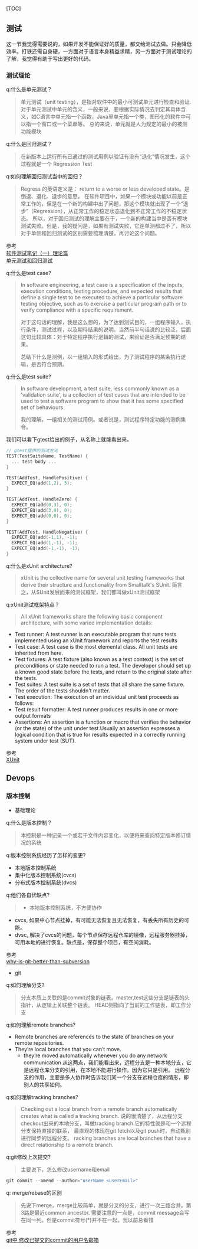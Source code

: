 [TOC]

## 测试

这一节我觉得需要说的，如果开发不能保证好的质量，都交给测试去做。只会降低效率。打铁还需自身硬，一方面对于语言本身精益求精，另一方面对于测试理论的了解，我觉得有助于写出更好的代码。

### 测试理论

q:什么是单元测试？
>单元测试（unit testing），是指对软件中的最小可测试单元进行检查和验证.
对于单元测试中单元的含义，一般来说，要根据实际情况去判定其具体含义，如C语言中单元指一个函数，Java里单元指一个类，图形化的软件中可以指一个窗口或一个菜单等。
总的来说，单元就是人为规定的最小的被测功能模块

q:什么是回归测试？
>在新版本上运行所有已通过的测试用例以验证有没有“退化”情况发生，这个过程就是一个 Regression Test

q:如何理解回归测试当中的回归？
>Regress 的英语定义是： return to a worse or less developed state。是倒退、退化、退步的意思。
在软件项目中，如果一个模块或功能以前是正常工作的，但是在一个新的构建中出了问题，那这个模块就出现了一个“退步”（Regression），从正常工作的稳定状态退化到不正常工作的不稳定状态。
所以，对于回归测试的理解主要在于，一个新的构建当中是否有模块测试失败。但是，我的疑问是，如果有测试失败，它连单测都过不了，所以对于单侧和回归测试的区别需要梳理清楚，再讨论这个问题。

参考<br>
[软件测试笔记（一）理论篇](https://testerhome.com/topics/8594)<br>
[单元测试和回归测试](http://www.uml.org.cn/Test/201112285.asp)<br>


q:什么是test case?
>In software engineering, a test case is a specification of the inputs, execution conditions, testing procedure, and expected results that define a single test to be executed to achieve a particular software testing objective, such as to exercise a particular program path or to verify compliance with a specific requirement.
>
>对于这句话的理解，我是这么想的，为了达到测试目的，一组程序输入，执行条件，测试过程，以及期待结果的说明。当然前半句话说的比较泛，后面这句比较具体：对于特定程序执行逻辑的测试，来验证是否满足预期的结果。
>
>总结下什么是测例，以一组输入的形式给出，为了测试程序的某条执行逻辑，是否符合预期。

q:什么是test suite?
>In software development, a test suite, less commonly known as a 'validation suite', is a collection of test cases that are intended to be used to test a software program to show that it has some specified set of behaviours.
>
>我的理解，一组相关的测试用例。或者说是，测试程序特定功能的测例集合。

我们可以看下gtest给出的例子，从名称上就能看出来。

```cpp
// gtest提供的测试方法
TEST(TestSuiteName, TestName) {
  ... test body ...
}

TEST(AddTest, HandlePositive) {
  EXPECT_EQ(add(1,2), 3);
}

TEST(AddTest, HandleZero) {
  EXPECT_EQ(add(0,3), 0);
  EXPECT_EQ(add(3,0), 0);
  EXPECT_EQ(add(0,0), 0);
}

TEST(AddTest, HandleNegative) {
  EXPECT_EQ(add(-1,1), -1);
  EXPECT_EQ(add(1,-1), -1);
  EXPECT_EQ(add(-1,-1), -1);
}
```

q:什么是xUnit architecture?
>xUnit is the collective name for several unit testing frameworks that derive their structure and functionality from Smalltalk's SUnit.
简言之，从SUnit发展而来的测试框架，我们都叫做xUnit测试框架

q:xUnit测试框架特点？
>All xUnit frameworks share the following basic component architecture, with some varied implementation details:
- Test runner: A test runner is an executable program that runs tests implemented using an xUnit framework and reports the test results
- Test case: A test case is the most elemental class. All unit tests are inherited from here.
- Test fixtures: A test fixture (also known as a test context) is the set of preconditions or state needed to run a test. The developer should set up a known good state before the tests, and return to the original state after the tests.
- Test suites: A test suite is a set of tests that all share the same fixture. The order of the tests shouldn't matter.
- Test execution: The execution of an individual unit test proceeds as follows: 
- Test result formatter: A test runner produces results in one or more output formats
- Assertions: An assertion is a function or macro that verifies the behavior (or the state) of the unit under test.Usually an assertion expresses a logical condition that is true for results expected in a correctly running system under test (SUT).

参考<br>
[XUnit](https://en.wikipedia.org/wiki/XUnit)<br>

## Devops

### 版本控制

- 基础理论

q:什么是版本控制？
>本控制是一种记录一个或若干文件内容变化，以便将来查阅特定版本修订情况的系统

q:版本控制系统经历了怎样的变更?
- 本地版本控制系统
- 集中化版本控制系统(cvcs)
- 分布式版本控制系统(dvcs)

q:他们各自优缺点?
>- 本地版本控制系统，不方便协作
- cvcs, 如果中心节点挂掉，有可能无法恢复且无法恢复，有丢失所有历史的可能。
- dvsc, 解决了cvcs的问题，每个节点保存远程仓库的镜像，远程服务器挂掉，可用本地的进行恢复。缺点是，保存整个项目，有空间消耗。

参考<br>
[why-is-git-better-than-subversion](https://stackoverflow.com/questions/871/why-is-git-better-than-subversion)

- git

q:如何理解分支?
>分支本质上关联的是commit对象的链表。master,test这些分支是链表的头指针，从逻辑上关联整个链表。
HEAD则指向了当前的工作链表，即工作分支

q:如何理解remote branches?
- Remote branches are references to the state of branches on your remote repositories.
- They’re local branches that you can’t move.
    - they’re moved automatically whenever you do any network communication
从这两点，我们能看出来，远程分支是一种本地分支，它是远程仓库分支的引用，在本地不能进行操作。因为它只是引用。
远程分支的作用，主要是多人协作时告诉我们某一个分支在远程仓库的情形，即别人的共享如何。

q:如何理解tracking branches?
>Checking out a local branch from a remote branch automatically creates what is called a tracking branch.
说的很清楚了，从远程分支checkout出来的本地分支，叫做tracking branch.它的特性就是和一个远程分支保持直接的联系，
最直观的体现在git fetch以及git push时，自动甄别进行同步的远程分支。
racking branches are local branches that have a direct relationship to a remote branch.

q:git修改上次提交?
>主要说下，怎么修改username和email
```c
git commit --amend --author="userName <userEmail>"
```
q: merge/rebase的区别
>先说下merge，merge比较简单，就是分叉的分支，进行一次三路合并。第3路是最近common ancestor.
需要注意的一点是，commit message会写在同一列。但是commit符号(*)并不在一起。我以前总看错

参考<br>
[git中 修改已提交的commit的用户名邮箱](https://www.jianshu.com/p/7def4f387e9f)